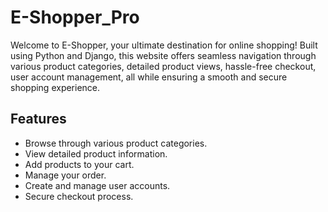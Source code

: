 # E-Shopper_Pro

Welcome to E-Shopper, your ultimate destination for online shopping! Built using Python and Django, this website offers seamless navigation through various product categories, detailed product views, hassle-free checkout, user account management, all while ensuring a smooth and secure shopping experience.


## Features

- Browse through various product categories.
- View detailed product information.
- Add products to your cart.
- Manage your order.
- Create and manage user accounts.
- Secure checkout process.
